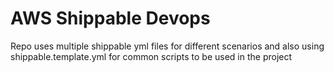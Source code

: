# AWS Shippable Devops

Repo uses multiple shippable yml files for different scenarios and also using shippable.template.yml for common scripts to be used in the project